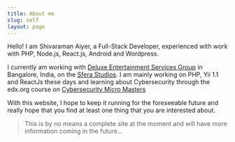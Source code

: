 ```yaml
---
title: About me
slug: self
layout: page
---
```


Hello! I am Shivaraman Aiyer, a Full-Stack Developer, experienced with work with PHP, Node.js, React.js, Android and Wordpress.

I currently am working with [Deluxe Entertainment Services Group](https://www.bydeluxe.com) in Bangalore, India, on the [Sfera Studios](sferastudios.com). I am mainly working on PHP, Yii 1.1 and ReactJs these days and learning about Cybersecurity through the edx.org course on [Cybersecurity Micro Masters](https://www.edx.org/micromasters/ritx-cybersecurity)

With this website, I hope to keep it running for the foreseeable future and really hope that you find at least one thing that you are interested about.

> This is by no means a complete site at the moment and will have more information coming in the future...
